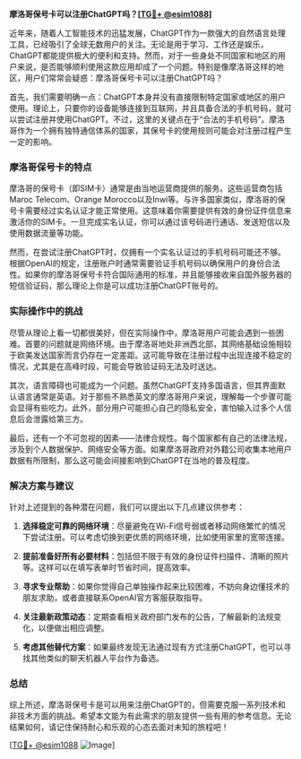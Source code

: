 **摩洛哥保号卡可以注册ChatGPT吗？[[TG💪+ @esim1088](https://t.me/s/esim1088)]**

近年来，随着人工智能技术的迅猛发展，ChatGPT作为一款强大的自然语言处理工具，已经吸引了全球无数用户的关注。无论是用于学习、工作还是娱乐，ChatGPT都能提供极大的便利和支持。然而，对于一些身处不同国家和地区的用户来说，是否能够顺利使用这款应用却成了一个问题。特别是像摩洛哥这样的地区，用户们常常会疑惑：摩洛哥保号卡可以注册ChatGPT吗？

首先，我们需要明确一点：ChatGPT本身并没有直接限制特定国家或地区的用户使用。理论上，只要你的设备能够连接到互联网，并且具备合法的手机号码，就可以尝试注册并使用ChatGPT。不过，这里的关键点在于“合法的手机号码”。摩洛哥作为一个拥有独特通信体系的国家，其保号卡的使用规则可能会对注册过程产生一定的影响。

### 摩洛哥保号卡的特点

摩洛哥的保号卡（即SIM卡）通常是由当地运营商提供的服务。这些运营商包括Maroc Telecom、Orange Morocco以及Inwi等。与许多国家类似，摩洛哥的保号卡需要经过实名认证才能正常使用。这意味着你需要提供有效的身份证件信息来激活你的SIM卡。一旦完成实名认证，你可以通过该号码进行通话、发送短信以及使用数据流量等功能。

然而，在尝试注册ChatGPT时，仅拥有一个实名认证过的手机号码可能还不够。根据OpenAI的规定，注册账户时通常需要验证手机号码以确保用户的身份合法性。如果你的摩洛哥保号卡符合国际通用的标准，并且能够接收来自国外服务器的短信验证码，那么理论上你是可以成功注册ChatGPT账号的。

### 实际操作中的挑战

尽管从理论上看一切都很美好，但在实际操作中，摩洛哥用户可能会遇到一些困难。首要的问题就是网络环境。由于摩洛哥地处非洲西北部，其网络基础设施相较于欧美发达国家而言仍存在一定差距。这可能导致在注册过程中出现连接不稳定的情况，尤其是在高峰时段，可能会导致验证码无法及时送达。

其次，语言障碍也可能成为一个问题。虽然ChatGPT支持多国语言，但其界面默认语言通常是英语。对于那些不熟悉英文的摩洛哥用户来说，理解每一个步骤可能会显得有些吃力。此外，部分用户可能担心自己的隐私安全，害怕输入过多个人信息后会泄露给第三方。

最后，还有一个不可忽视的因素——法律合规性。每个国家都有自己的法律法规，涉及到个人数据保护、网络安全等方面。如果摩洛哥政府对外籍公司收集本地用户数据有所限制，那么这可能会间接影响到ChatGPT在当地的普及程度。

### 解决方案与建议

针对上述提到的各种潜在问题，我们可以提出以下几点建议供参考：

1. **选择稳定可靠的网络环境**：尽量避免在Wi-Fi信号弱或者移动网络繁忙的情况下尝试注册。可以考虑切换到更优质的网络环境，比如使用家里的宽带连接。

2. **提前准备好所有必要材料**：包括但不限于有效的身份证件扫描件、清晰的照片等。这样可以在填写表单时节省时间，提高效率。

3. **寻求专业帮助**：如果你觉得自己单独操作起来比较困难，不妨向身边懂技术的朋友求助，或者直接联系OpenAI官方客服获取指导。

4. **关注最新政策动态**：定期查看相关政府部门发布的公告，了解最新的法规变化，以便做出相应调整。

5. **考虑其他替代方案**：如果最终发现无法通过现有方式注册ChatGPT，也可以寻找其他类似的聊天机器人平台作为备选。

### 总结

综上所述，摩洛哥保号卡是可以用来注册ChatGPT的，但需要克服一系列技术和非技术方面的挑战。希望本文能为有此需求的朋友提供一些有用的参考信息。无论结果如何，请记住保持耐心和乐观的心态去面对未知的旅程吧！

[[TG💪+ @esim1088](https://t.me/s/esim1088) ![Image](https://i.postimg.cc/4NQfJmqS/Snipaste-2025-05-13-00-14-12.png)]